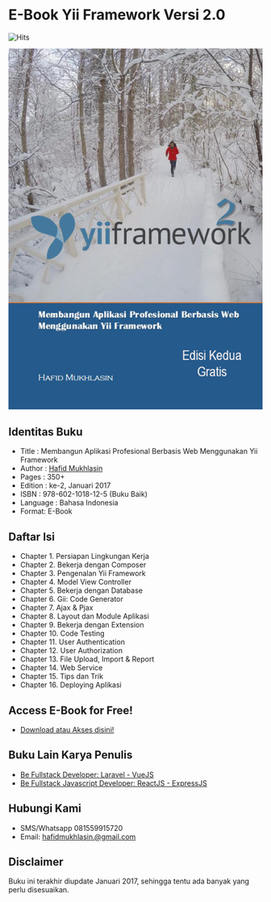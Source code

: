 # E-Book Yii Framework Versi 2.0

![Hits](https://hits.seeyoufarm.com/api/count/incr/badge.svg?url=https%3A%2F%2Fhscstudio.github.io%2Fyii2-book-id&count_bg=%2379C83D&title_bg=%23555555&icon=&icon_color=%23E7E7E7&title=hits&edge_flat=false)

![cover buku](https://github.com/hscstudio/yii2-book-id/blob/master/images/cover-depan.jpg?raw=true)

## Identitas Buku

- Title : Membangun Aplikasi Profesional Berbasis Web Menggunakan Yii Framework
- Author : [Hafid Mukhlasin](http://hafidmukhlasin.com)
- Pages : 350+
- Edition : ke-2, Januari 2017
- ISBN : 978-602-1018-12-5 (Buku Baik)
- Language : Bahasa Indonesia
- Format: E-Book

## Daftar Isi

- Chapter 1. Persiapan Lingkungan Kerja
- Chapter 2. Bekerja dengan Composer
- Chapter 3. Pengenalan Yii Framework
- Chapter 4. Model View Controller
- Chapter 5. Bekerja dengan Database
- Chapter 6. Gii: Code Generator
- Chapter 7. Ajax & Pjax
- Chapter 8. Layout dan Module Aplikasi
- Chapter 9. Bekerja dengan Extension
- Chapter 10. Code Testing
- Chapter 11. User Authentication	
- Chapter 12. User Authorization
- Chapter 13. File Upload, Import & Report
- Chapter 14. Web Service
- Chapter 15. Tips dan Trik
- Chapter 16. Deploying Aplikasi

## Access E-Book for Free!

- [Download atau Akses disini!](http://bit.ly/ebook-yii-2-indonesia)

## Buku Lain Karya Penulis

- [Be Fullstack Developer: Laravel - VueJS](https://buku-laravel-vue.com)
- [Be Fullstack Javascript Developer: ReactJS - ExpressJS](https://bukureact.id)

## Hubungi Kami

- SMS/Whatsapp 081559915720
- Email: hafidmukhlasin.@gmail.com

## Disclaimer

Buku ini terakhir diupdate Januari 2017, sehingga tentu ada banyak yang perlu disesuaikan.
